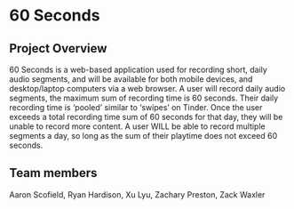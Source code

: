 # 60 Seconds 
## Project Overview
60 Seconds is a web-based application used for recording short, daily audio segments, and will be available for both mobile devices, and desktop/laptop computers via a web browser. A user will record daily audio segments, the maximum sum of recording time is 60 seconds. Their daily recording time is ‘pooled’ similar to ‘swipes’ on Tinder. Once the user exceeds a total recording time sum of 60 seconds for that day, they will be unable to record more content. A user WILL be able to record multiple segments a day, so long as the sum of their playtime does not exceed 60 seconds.
## Team members
Aaron Scofield, Ryan Hardison, Xu Lyu, Zachary Preston, Zack Waxler
